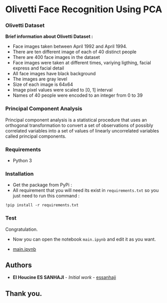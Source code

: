 # Olivetti Face Recognition Using PCA




### Olivetti Dataset
<b>Brief information about Olivetti Dataset :</b>
- Face images taken between April 1992 and April 1994.
- There are ten different image of each of 40 distinct people
- There are 400 face images in the dataset
- Face images were taken at different times, variying ligthing, facial express and facial detail
- All face images have black background
- The images are gray level
- Size of each image is 64x64
- Image pixel values were scaled to [0, 1] interval
- Names of 40 people were encoded to an integer from 0 to 39





### Principal Component Analysis
Principal component analysis is a statistical procedure that uses an orthogonal transformation to convert a set of observations of possibly correlated variables into a set of values of linearly uncorrelated variables called principal components.





### Requirements
- Python 3




### Installation
- Get the package from PyPi :
- All requirement that you will need its exist in ``requirements.txt`` so you just need to run this command :
```
!pip install -r requirements.txt
```



### Test
Congratulation.
- Now you can open the notebook ```main.ipynb``` and edit it as you want.<br/>

- [main.ipynb](main.ipynb)




## Authors
* **El Houcine ES SANHAJI** - *Initial work* - [essanhaji](https://github.com/essanhaji)




## Thank you.
